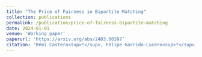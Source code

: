 ```yaml
---
title: "The Price of Fairness in Bipartite Matching"
collection: publications
permalink: /publication/price-of-fairness-bipartite-matching
date: 2024-01-01
venue: 'Working paper'
paperurl: 'https://arxiv.org/abs/2403.00397'
citation: 'Rémi Castera<sup>*</sup>, Felipe Garrido-Lucero<sup>*</sup>, <strong> Mathieu Molina<sup>*</sup> </strong>, Simon Mauras, Patrick Loiseau, Vianney Perchet'
---
```

